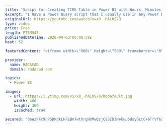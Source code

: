 ```yaml
---
title: "Script for Creating TIME Table in Power BI with Hours, Minutes and Seconds Buckets"
excerpt: "I have a Power Query script that I usually use in any Power BI solution that needs time-based analysis. However, I never had a chance to publish it here for everyone to use. So here it is. A friend's question about a time table reminded me that it is good to publish this to the public. This is a script"
originalUrl: https://youtube.com/watch?v=x0_-hALhS7Q
type: video
price: Free
length: PT5M54S
publishedDateTime: 2020-04-03T00:00:59Z
heat: 52

featuredContent: "<iframe width=\"800\" height=\"500\" frameborder=\"0\" src=\"https://www.youtube.com/embed/x0_-hALhS7Q\" allow=\"accelerometer; autoplay; encrypted-media; gyroscope; picture-in-picture\" allowfullscreen></iframe>"

provider:
  name: RADACAD
  domain: radacad.com

topics:
  - Power BI

images:
  - url: https://i.ytimg.com/vi/x0_-hALhS7Q/hqdefault.jpg
    width: 480
    height: 360
    isCached: true

secured: "QeWzPFc9nPSDKdkLHFEBm7wthrgHDMwQzjCESIDZNekuL6dsyGLtC+6TrVf6z1IViAO9+iLBhHIZu1BcpEXgsJm94b+1njFa7wiRcrGM+hEvoNUIM56v0XOSz71i/sXEWCjBqQ3d120wmzDczcJ6OeJnmXi0NbhLYqu/o0A1c9B3xUTjyZYVDPUmEwuLtL5YrHYG0LloyL+424FCqzNVxTxUGe/ahA7oenhofD+MjJe/LzPVo3OKQ08KK2/l/DdmywRE1plAKNTjyOGPzyiz4L1O+wsN+vZcmxgN0Ntsn5VprzKIR02NEl5kjhlwOyPiKfGuHj7JQEFatHPlRKw5je8ykOzCnanK7hENtsmb89V1TNmN0k1yZ17CNjMWDxSQN2/jAgMq4gX3NTqEyMTzIyD2l5iSe89Qa0WLX9aRSXI=;nwO8fan27EIFrwcOA5A/7w=="
---
```


